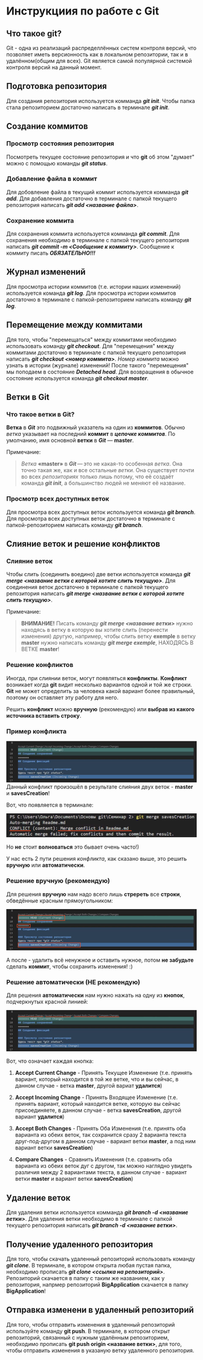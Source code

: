 # Инструкциия по работе с Git

## Что такое git?
Git - одна из реализаций распределлённых систем контроля версий, что позволяет иметь версионность как в локальном репозитории, так и в удалённом(общим для всех). Git является самой популярной системой контроля версий на данный момент.

## Подготовка репозитория
Для создания репозитория используется комманда _**git init**_. Чтобы папка стала репозиторием достаточно написать в терминале _**git init**_.

## Создание коммитов

### Просмотр состояния репозитория 
Посмотреть текущее состояние репозитория и что **git** об этом "думает" можно с помощью команды **_git status_**.

### Добавление файла в коммит
Для добовление файла в текущий коммит используется комманда **_git add_**. Для добавления достаточно в терминале с папкой текущего репозитория написать **_git add <название файла>_**.

### Сохранение коммита
Для сохранения коммита используется комманда **_git commit_**. Для сохранения необходимо в терминале с папкой текущего репозитория написать **_git commit -m <Сообщение к коммиту>_**. Сообщение к коммиту писать _**ОБЯЗАТЕЛЬНО!!!**_

## Журнал изменений
Для просмотра истории коммитов (т.е. истории наших изменений) используется команда _**git log**_. Для просмотра истории коммитов достаточно в терминале с папкой-репозиторием написать команду _**git log**_.

## Перемещение между коммитами
Для того, чтобы "перемещаться" между коммитами необходимо использовать команду _**git checkout**_. Для "перемещения" между коммитами достаточно в терминале с папкой текущего репозитория написать **_git checkout <номер коммита>_**. _Номер коммита_ можно узнать в истории (журнале) изменений! После такого "перемещения" мы поподаем в состояние **_Detached head_**. Для возвращения в обычное состояние используется команда **_git checkout master_**.

## Ветки в Git

### Что такое ветки в Git?
__Ветка__ в _**Git**_ это подвижный указатель на один из **коммитов**. Обычно _ветка_ указывает на последний **коммит** в **_цепочке коммитов_**. По умолчанию, имя основной **ветки** в _**Git**_ — **master**.

Примечание:
>_Ветка_ **«master»** в _**Git**_ — это не какая-то особенная _ветка_. Она точно такая же, как и все остальные _ветки_. Она существует почти во всех _репозиториях_ только лишь потому, что её создаёт команда _**git init**_, а большинство людей не меняют её название.

### Просмотр всех доступных веток
Для просмотра всех доступных веток используется команда _**git branch**_. Для просмотра всех доступных веток достаточно в терминале с папкой-репозиторием написать команду _**git branch**_.

## Слияние веток и решение конфликтов

### Слияние веток
Чтобы слить (соединить воедино) две ветки используется команда **_git merge <название ветки с которой хотите слить текущую>_**. Для соединения веток достаточно в терминале с папкой текущего репозитория написать **_git merge <название ветки с которой хотите слить текущую>_**.

Примечание:
>**ВНИМАНИЕ!** Писать команду **_git merge <название ветки>_** нужно находясь в ветку в которую вы хотите слить (перенести изменения) другую, например, чтобы слить ветку **exemple** в ветку **master** нужно написать команду **_git merge exemple_**, НАХОДЯСЬ В ВЕТКЕ **master**!

### Решение конфликтов
Иногда, при слиянии веток, могут появляться **конфликты**.
**Конфликт** возникает когда **git** видит несколько вариантов одной и той же строки. **Git** не может определить за человека какой вариант более правильный, поэтому он оставляет эту работу для него.

Решить **конфликт** можно **вручную** (рекомендую) или **выбрав из какого источника вставить строку**.

### Пример конфликта
![Свяжитесь со мной, если видите это сообщение (я починю картинку)](conflict.png)
Данный конфликт произошёл в результате слияния двух веток - **master** и **savesCreation**!

Вот, что появляется в терминале:

![Свяжитесь со мной, если видите это сообщение (я починю картинку)](coflict_terminal.png)

Но **не** стоит **волноваться** это бывает очень часто!)

У нас есть 2 пути решения *конфликта*, как сказано выше, это решить **вручную** или **автоматически**.

### Решение вручную (рекомендую)
Для решения **вручную** нам надо всего лишь **стререть** все **строки**, обведённые красным прямоугольником:

![Свяжитесь со мной, если видите это сообщение (я починю картинку)](conflict1.png)

А после - удалить всё ненужное и оставить нужное, потом **не забудьте** сделать **коммит**, чтобы сохранить изменения! :)

### Решение автоматически (НЕ рекомендую)
Для решения **автоматически** нам нужно нажать на одну из **кнопок**, подчеркнутых красной линией:

![Свяжитесь со мной, если видите это сообщение (я починю картинку)](conflict2.png)

Вот, что означает каждая кнопка:

1. **Accept Current Change** - Принять Текущее Изменение (т.е. принять вариант, который находится в той же ветке, что и вы сейчас, в данном случае - ветка **master**, другой вариат **удалится**)

2. **Accept Incoming Change** - Принять Входящее Изменение (т.е. принять вариант, который находится ветке, которую вы сейчас присоединяете, в данном случае - ветка **savesCreation**, другой вариант **удалится**)

3. **Accept Both Changes** - Принять Оба Изменения (т.е. принять оба варианта из обеих веток, так сохранится сразу 2 варианта текста друг-под-другом в данном случае - вариант ветки **master**, а под ним вариант ветки **savesCreation**)

4. **Compare Changes** - Сравнить Изменения (т.е. сравнить оба варианта из обеих веток дуг с другом, так можно наглядно увидеть различия между 2 вариантами текста, в данном случае - вариант ветки **master** и вариант ветки **savesCreation**)

## Удаление веток
Для удаления ветки используется комманда **_git branch -d <название ветки>_**. Для удаления ветки необходимо в терминале с папкой текущего репозитория написать **_git branch -d <название ветки>_**.

## Получение удаленного репозитория
Для того, чтобы скачать удаленный репозиторий использовать команду __*git clone*__. В терминале, в котором открыта любая пустая папка, необходимо прописать __*git clone <ссылка на репозиторий>*__. Репозиторий скачается в папку с таким же названием, как у репозитория, напрмер репозиторий __BigApplication__ скачается в папку __BigApplication__!

## Отправка изменени в удаленный репозиторий
Для того, чтобы отправить изменения в удаленный репозиторий используйте команду __git push__. В терминале, в котором открыт репозиторий, связанный с нужным удалённым репозиторием, необходимо прописать __git push origin <название ветки>__, для того, чтобы отправить изменения в указаную ветку удаленного репозитория.